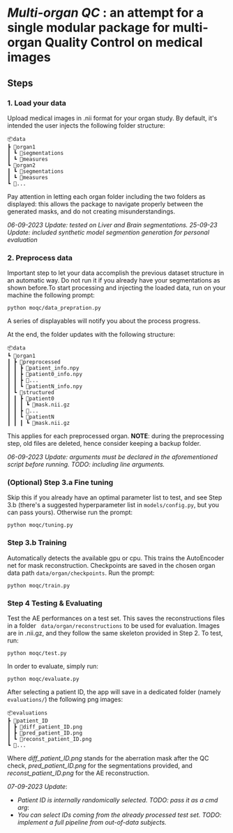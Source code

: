 # _Multi-organ QC_ : an attempt for a single modular package for multi-organ Quality Control on medical images

## Steps

### 1. Load your data
Upload medical images in .nii format for your organ study. By default, it's intended the user injects the following folder structure:

    📦data
    ┣ 📂organ1
    ┃ ┗ 📂segmentations
    ┃ ┗ 📂measures
    ┗ 📂organ2
    ┃ ┗ 📂segmentations
    ┃ ┗ 📂measures
    ┗ 📂...


Pay attention in letting each organ folder including the two folders as displayed: this allows the package to navigate properly between the generated masks, and do not creating misunderstandings. 


_06-09-2023 Update: tested on Liver and Brain segmentations._
_25-09-23 Update: included synthetic model segmention generation for personal evaluation_


### 2. Preprocess data
Important step to let your data accomplish the previous dataset structure in an automatic way. Do not run it if you already have your segmentations as shown before.To start processing and injecting the loaded data, run on your machine the following prompt:
 ```
 python moqc/data_prepration.py
 ```
A series of displayables will notify you about the process progress.

At the end, the folder updates with the following structure:

    📦data
    ┗ 📂organ1
    ┃ ┣ 📂preprocessed
    ┃ ┃ ┣ 📜patient_info.npy
    ┃ ┃ ┣ 📜patient0_info.npy
    ┃ ┃ ┣ 📜...
    ┃ ┃ ┗ 📜patientN_info.npy
    ┃ ┗ 📂structured
    ┃ ┃ ┣ 📂patient0
    ┃ ┃ ┃ ┗ 📜mask.nii.gz
    ┃ ┃ ┣ 📂...
    ┃ ┃ ┗ 📂patientN
    ┃ ┃ ┃ ┗ 📜mask.nii.gz

This applies for each preprocessed organ. **NOTE**: during the preprocessing step, old files are deleted, hence consider keeping a backup folder.

_06-09-2023 Update: arguments must be declared in the aforementioned script before running. TODO: including line arguments._

### (Optional) Step 3.a Fine tuning
Skip this if you already have an optimal parameter list to test, and see Step 3.b (there's a suggested hyperparameter list in ```models/config.py```, but you can pass yours). Otherwise run the prompt:

```
python moqc/tuning.py
```

### Step 3.b Training
Automatically detects the available gpu or cpu. This trains the AutoEncoder net for mask reconstruction. Checkpoints are saved in the chosen organ data path ``` data/organ/checkpoints ```. Run the prompt:

```
python moqc/train.py
```

### Step 4 Testing & Evaluating
Test the AE performances on a test set. This saves the reconstructions files in a folder ``` data/organ/reconstructions``` to be used for evaluation. Images are in .nii.gz, and they follow the same skeleton provided in Step 2. To test, run:
```
python moqc/test.py
```

In order to evaluate, simply run:

```
python moqc/evaluate.py
```

After selecting a patient ID, the app will save in a dedicated folder (namely ```evaluations/```) the following png images:

    📦evaluations
    ┣ 📂patient_ID
    ┃ ┣ 📜diff_patient_ID.png 
    ┃ ┣ 📜pred_patient_ID.png
    ┃ ┗ 📜reconst_patient_ID.png
    ┗ 📂...


Where _diff_patient_ID.png_ stands for the aberration mask after the QC check, _pred_patient_ID.png_ for the segmentations provided, and _reconst_patient_ID.png_ for the AE reconstruction.

_07-09-2023 Update_: 
* _Patient ID is internally randomically selected. TODO: pass it as a cmd arg_:
* _You can select IDs coming from the already processed test set. TODO: implement a full pipeline from out-of-data subjects._



